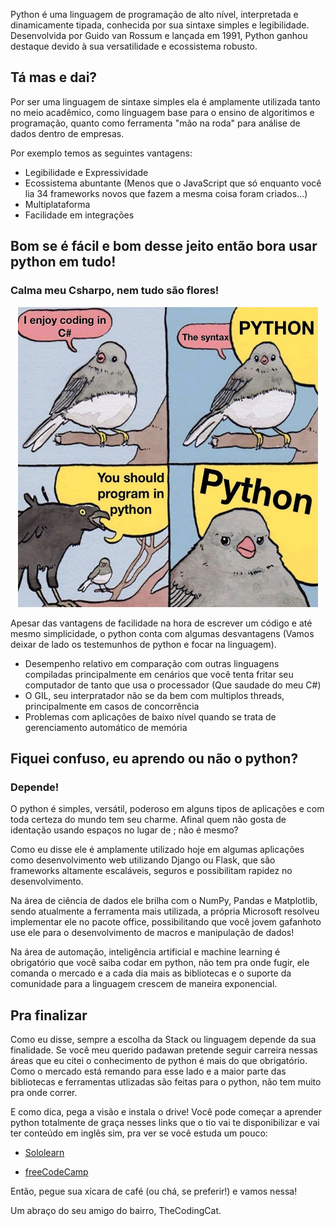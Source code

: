 Python é uma linguagem de programação de alto nível, interpretada e dinamicamente tipada, conhecida por sua sintaxe simples e legibilidade. Desenvolvida por Guido van Rossum e lançada em 1991, Python ganhou destaque devido à sua versatilidade e ecossistema robusto.

## Tá mas e dai?

Por ser uma linguagem de sintaxe simples ela é amplamente utilizada tanto no meio acadêmico, como linguagem base para o ensino de algoritimos e programação, quanto como ferramenta "mão na roda" para análise de dados dentro de empresas.

Por exemplo temos as seguintes vantagens:
* Legibilidade e Expressividade
* Ecossistema abuntante (Menos que o JavaScript que só enquanto você lia 34 frameworks novos que fazem a mesma coisa foram criados...)
* Multiplataforma
* Facilidade em integrações

## Bom se é fácil e bom desse jeito então bora usar python em tudo!

### Calma meu Csharpo, nem tudo são flores!

<p align="center">
    <img src="https://github.com/Dan0Silva/cafealeatorio/blob/main/src/assets/images/python.jpeg" alt="Programador de python mais fraco" width="480" height="480">
</p>

Apesar das vantagens de facilidade na hora de escrever um código e até mesmo simplicidade, o python conta com algumas desvantagens (Vamos deixar de lado os testemunhos de python e focar na linguagem).

- Desempenho relativo em comparação com outras linguagens compiladas principalmente em cenários que você tenta fritar seu computador de tanto que usa o processador (Que saudade do meu C#)
- O GIL, seu interpratador não se da bem com multiplos threads, principalmente em casos de concorrência
- Problemas com aplicações de baixo nível quando se trata de gerenciamento automático de memória

## Fiquei confuso, eu aprendo ou não o python?

### Depende!

O python é simples, versátil, poderoso em alguns tipos de aplicações e com toda certeza do mundo tem seu charme. Afinal quem não gosta de identação usando espaços no lugar de ; não é mesmo?

Como eu disse ele é amplamente utilizado hoje em algumas aplicações como desenvolvimento web utilizando Django ou Flask, que são frameworks altamente escaláveis, seguros e possibilitam rapidez no desenvolvimento.

Na área de ciência de dados ele brilha com o NumPy, Pandas e Matplotlib, sendo atualmente a ferramenta mais utilizada, a própria Microsoft resolveu implementar ele no pacote office, possibilitando que você jovem gafanhoto use ele para o desenvolvimento de macros e manipulação de dados!

Na área de automação, inteligência artificial e machine learning é obrigatório que você saiba codar em python, não tem pra onde fugir, ele comanda o mercado e a cada dia mais as bibliotecas e o suporte da comunidade para a linguagem crescem de maneira exponencial.

## Pra finalizar
Como eu disse, sempre a escolha da Stack ou linguagem depende da sua finalidade. Se você meu querido padawan pretende seguir carreira nessas áreas que eu citei o conhecimento de python é mais do que obrigatório. Como o mercado está remando para esse lado e a maior parte das bibliotecas e ferramentas utlizadas são feitas para o python, não tem muito pra onde correr.

E como dica, pega a visão e instala o drive! Você pode começar a aprender python totalmente de graça nesses links que o tio vai te disponibilizar e vai ter conteúdo em inglês sim, pra ver se você estuda um pouco:

- [Sololearn](https://www.sololearn.com/)

- [freeCodeCamp](https://www.freecodecamp.org/news/learn-python-free-python-courses-for-beginners/)

Então, pegue sua xícara de café (ou chá, se preferir!) e vamos nessa!

Um abraço do seu amigo do bairro, TheCodingCat.
